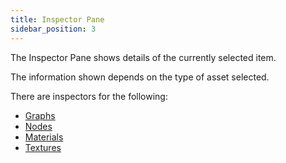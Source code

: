 ```yaml
---
title: Inspector Pane
sidebar_position: 3
---
```


The Inspector Pane shows details of the currently selected item.

The information shown depends on the type of asset selected.

There are inspectors for the following:

- [Graphs][1]
- [Nodes][2]
- [Materials][3]
- [Textures][4]

[1]: /shader-editor/window-layout/inspector-pane/graph-inspector
[2]: /shader-editor/window-layout/inspector-pane/node-inspector
[3]: /shader-editor/window-layout/inspector-pane/material-inspector
[4]: /shader-editor/window-layout/inspector-pane/texture-inspector
